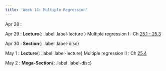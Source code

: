 ```yaml
---
title: 'Week 14: Multiple Regression'
---
```


Apr 28
: 

Apr 29
: **Lecture**{: .label .label-lecture } Multiple regression I
    : Ch [25.1 - 25.3](http://prob140.org/textbook/content/Chapter_25/00_Multiple_Regression.html#)

Apr 30
: **Section**{: .label .label-disc}

May 1
: **Lecture**{: .label .label-lecture} Multiple regression II
    : Ch [25.4](http://prob140.org/textbook/content/Chapter_25/04_Multiple_Regression.html)

May 2
: **Mega-Section**{: .label .label-disc}